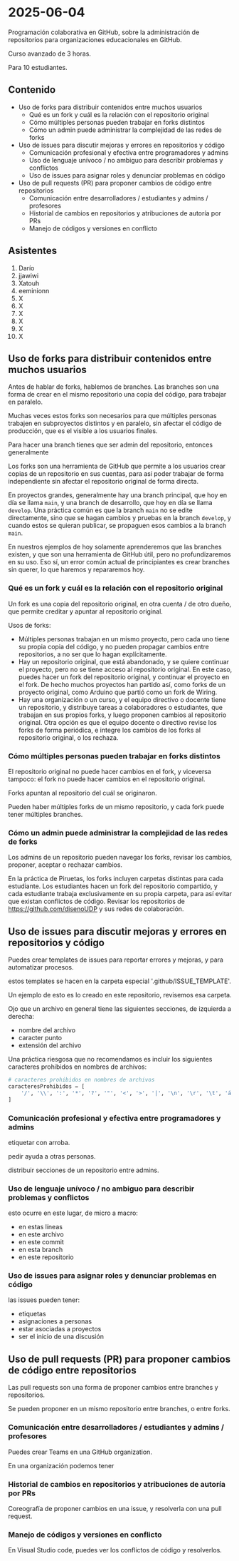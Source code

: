 # 2025-06-04

Programación colaborativa en GitHub, sobre la administración de repositorios para organizaciones educacionales en GitHub.

Curso avanzado de 3 horas.

Para 10 estudiantes.

## Contenido

* Uso de forks para distribuir contenidos entre muchos usuarios
  * Qué es un fork y cuál es la relación con el repositorio original
  * Cómo múltiples personas pueden trabajar en forks distintos
  * Cómo un admin puede administrar la complejidad de las redes de forks
* Uso de issues para discutir mejoras y errores en repositorios y código
  * Comunicación profesional y efectiva entre programadores y admins
  * Uso de lenguaje unívoco / no ambiguo para describir problemas y conflictos
  * Uso de issues para asignar roles y denunciar problemas en código
* Uso de pull requests (PR) para proponer cambios de código entre repositorios
  * Comunicación entre desarrolladores / estudiantes y admins / profesores
  * Historial de cambios en repositorios y atribuciones de autoría por PRs
  * Manejo de códigos y versiones en conflicto

## Asistentes

1. Darío
2. jjawiwi
3. Xatouh
4. eeminionn
5. X
6. X
7. X
8. X
9. X
10. X

## Uso de forks para distribuir contenidos entre muchos usuarios

Antes de hablar de forks, hablemos de branches. Las branches son una forma de crear en el mismo repositorio una copia del código, para trabajar en paralelo.

Muchas veces estos forks son necesarios para que múltiples personas trabajen en subproyectos distintos y en paralelo, sin afectar el código de producción, que es el visible a los usuarios finales.

Para hacer una branch tienes que ser admin del repositorio, entonces generalmente

Los forks son una herramienta de GitHub que permite a los usuarios crear copias de un repositorio en sus cuentas, para así poder trabajar de forma independiente sin afectar el repositorio original de forma directa.

En proyectos grandes, generalmente hay una branch principal, que hoy en día se llama `main`, y una branch de desarrollo, que hoy en día se llama `develop`. Una práctica común es que la branch `main` no se edite directamente, sino que se hagan cambios y pruebas en la branch `develop`, y cuando estos se quieran publicar, se propaguen esos cambios a la branch `main`.

En nuestros ejemplos de hoy solamente aprenderemos que las branches existen, y que son una herramienta de GitHub útil, pero no profundizaremos en su uso. Eso sí, un error común actual de principiantes es crear branches sin querer, lo que haremos y repararemos hoy.

### Qué es un fork y cuál es la relación con el repositorio original

Un fork es una copia del repositorio original, en otra cuenta / de otro dueño, que permite creditar y apuntar al repositorio original.

Usos de forks:

* Múltiples personas trabajan en un mismo proyecto, pero cada uno tiene su propia copia del código, y no pueden propagar cambios entre repositorios, a no ser que lo hagan explícitamente.
* Hay un repositorio original, que está abandonado, y se quiere continuar el proyecto, pero no se tiene acceso al repositorio original. En este caso, puedes hacer un fork del repositorio original, y continuar el proyecto en el fork. De hecho muchos proyectos han partido así, como forks de un proyecto original, como Arduino que partió como un fork de Wiring.
* Hay una organización o un curso, y el equipo directivo o docente tiene un repositorio, y distribuye tareas a colaboradores o estudiantes, que trabajan en sus propios forks, y luego proponen cambios al repositorio original. Otra opción es que el equipo docente o directivo revise los forks de forma periódica, e integre los cambios de los forks al repositorio original, o los rechaza.

### Cómo múltiples personas pueden trabajar en forks distintos

El repositorio original no puede hacer cambios en el fork, y viceversa tampoco: el fork no puede hacer cambios en el repositorio original.

Forks apuntan al repositorio del cuál se originaron.

Pueden haber múltiples forks de un mismo repositorio, y cada fork puede tener múltiples branches.

### Cómo un admin puede administrar la complejidad de las redes de forks

Los admins de un repositorio pueden navegar los forks, revisar los cambios, proponer, aceptar o rechazar cambios.

En la práctica de Piruetas, los forks incluyen carpetas distintas para cada estudiante. Los estudiantes hacen un fork del repositorio compartido, y cada estudiante trabaja exclusivamente en su propia carpeta, para así evitar que existan conflictos de código. Revisar los repositorios de <https://github.com/disenoUDP> y sus redes de colaboración.

## Uso de issues para discutir mejoras y errores en repositorios y código

Puedes crear templates de issues para reportar errores y mejoras, y para automatizar procesos.

estos templates se hacen en la carpeta especial '.github/ISSUE_TEMPLATE'.

Un ejemplo de esto es lo creado en este repositorio, revisemos esa carpeta.

Ojo que un archivo en general tiene las siguientes secciones, de izquierda a derecha:

* nombre del archivo
* caracter punto
* extensión del archivo

Una práctica riesgosa que no recomendamos es incluir los siguientes caracteres prohibidos en nombres de archivos:

```python
# caracteres prohibidos en nombres de archivos
caracteresProhibidos = [
    '/', '\\', ':', '*', '?', '"', '<', '>', '|', '\n', '\r', '\t', 'á, é, í, ó, ú, ñ, ü, Á, É, Í, Ó, Ú, Ñ, Ü'
]
```

### Comunicación profesional y efectiva entre programadores y admins

etiquetar con arroba.

pedir ayuda a otras personas.

distribuir secciones de un repositorio entre admins.

### Uso de lenguaje unívoco / no ambiguo para describir problemas y conflictos

esto ocurre en este lugar, de micro a macro:

* en estas líneas
* en este archivo
* en este commit
* en esta branch
* en este repositorio

### Uso de issues para asignar roles y denunciar problemas en código

las issues pueden tener:

* etiquetas
* asignaciones a personas
* estar asociadas a proyectos
* ser el inicio de una discusión

## Uso de pull requests (PR) para proponer cambios de código entre repositorios

Las pull requests son una forma de proponer cambios entre branches y repositorios.

Se pueden proponer en un mismo repositorio entre branches, o entre forks.

### Comunicación entre desarrolladores / estudiantes y admins / profesores

Puedes crear Teams en una GitHub organization.

En una organización podemos tener

### Historial de cambios en repositorios y atribuciones de autoría por PRs

Coreografía de proponer cambios en una issue, y resolverla con una pull request.

### Manejo de códigos y versiones en conflicto

En Visual Studio code, puedes ver los conflictos de código y resolverlos.

